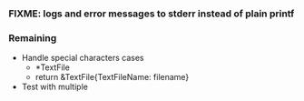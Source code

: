 ### FIXME: logs and error messages to stderr instead of plain printf

### Remaining

- Handle special characters cases
  - \*TextFile
  - return &TextFile{TextFileName: filename}
- Test with multiple
